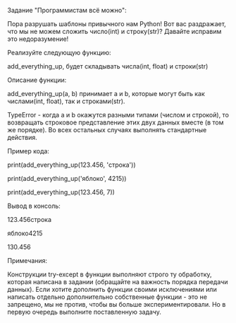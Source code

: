 Задание "Программистам всё можно":

Пора разрушать шаблоны привычного нам Python! Вот вас раздражает, что мы не можем сложить число(int) и строку(str)? Давайте исправим это недоразумение!



Реализуйте следующую функцию:

add_everything_up, будет складывать числа(int, float) и строки(str)


Описание функции:

add_everything_up(a, b) принимает a и b, которые могут быть как числами(int, float), так и строками(str).

TypeError - когда a и b окажутся разными типами (числом и строкой), то возвращать строковое представление этих двух данных вместе (в том же порядке). 
Во всех остальных случаях выполнять стандартные действия.



Пример кода:

print(add_everything_up(123.456, 'строка'))

print(add_everything_up('яблоко', 4215))

print(add_everything_up(123.456, 7))



Вывод в консоль:

123.456строка

яблоко4215

130.456



Примечания:

Конструкции try-except в функции выполняют строго ту обработку, которая написана в задании (обращайте на важность порядка передачи данных).
Если хотите дополнить функции своими исключениями или написать отдельно дополнительно собственные функции - это не запрещено, мы не против, чтобы вы больше экспериментировали. Но в первую очередь 
выполните поставленную задачу.
